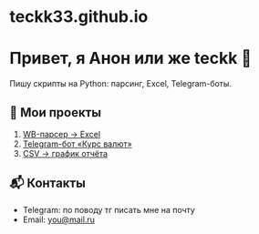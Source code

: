 # teckk33.github.io

# Привет, я Анон или же teckk 👋
Пишу скрипты на Python: парсинг, Excel, Telegram-боты.

## 📂 Мои проекты
1. [WB-парсер → Excel](https://github.com/YOU/wb-parser)  
2. [Telegram-бот «Курс валют»](https://github.com/YOU/rate-bot)  
3. [CSV → график отчёта](https://github.com/YOU/csv-report)

## 📬 Контакты
- Telegram: по поводу тг писать мне на почту
- Email: you@mail.ru
